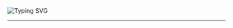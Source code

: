<img src="https://readme-typing-svg.herokuapp.com?font=Fira+Code&size=28&duration=4000&color=00F7FF&center=true&vCenter=true&multiline=true&width=800&height=120&lines=Cześć%2C+jestem+Komendant!;Programista+%2F+Twórca+Open+Source;Kocham+kodzenie+i+kawę+☕" alt="Typing SVG" />

---

